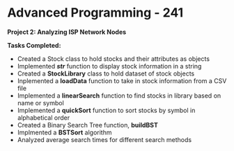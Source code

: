 # Advanced Programming - 241 
__Project 2: Analyzing ISP Network Nodes__

__Tasks Completed:__
- Created a Stock class to hold stocks and their attributes as objects
- Implemented ___str___ function to display stock information in a string
- Created a __StockLibrary__ class to hold dataset of stock objects
- Inplemented a __loadData__ function to take in stock information from a CSV file
- Implemented a __linearSearch__ function to find stocks in library based on name or symbol
- Implemented a __quickSort__ function to sort stocks by symbol in alphabetical order
- Created a Binary Search Tree function, __buildBST__
- Implmented a __BSTSort__ algorithm
- Analyzed average search times for different search methods
